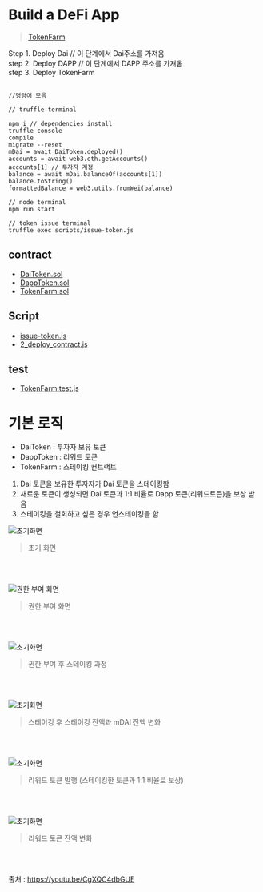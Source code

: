 # Build a DeFi App

> [TokenFarm](https://github.com/lhn1455/TokenFarm)

Step 1. Deploy Dai // 이 단계에서 Dai주소를 가져옴   
step 2. Deploy DAPP // 이 단계에서 DAPP 주소를 가져옴   
step 3. Deploy TokenFarm   


```

//명령어 모음

// truffle terminal

npm i // dependencies install
truffle console
compile
migrate --reset
mDai = await DaiToken.deployed()
accounts = await web3.eth.getAccounts()
accounts[1] // 투자자 계정
balance = await mDai.balanceOf(accounts[1])
balance.toString()
formattedBalance = web3.utils.fromWei(balance)
```


```
// node terminal
npm run start
```

```
// token issue terminal
truffle exec scripts/issue-token.js
```


## contract
- [DaiToken.sol](https://github.com/lhn1455/TIL/blob/main/Dapp/TokenFarm-Defi/Contract/DaiToken.sol)
- [DappToken.sol](https://github.com/lhn1455/TIL/blob/main/Dapp/TokenFarm-Defi/Contract/DappToken.sol)
- [TokenFarm.sol](https://github.com/lhn1455/TIL/blob/main/Dapp/TokenFarm-Defi/Contract/TokenFarm.sol)

## Script
- [issue-token.js](https://github.com/lhn1455/TIL/blob/main/Dapp/TokenFarm-Defi/Script/issue-token.js)
- [2_deploy_contract.js](https://github.com/lhn1455/TIL/blob/main/Dapp/TokenFarm-Defi/Script/2_deploy_contract.js)

## test
- [TokenFarm.test.js](https://github.com/lhn1455/TIL/blob/main/Dapp/TokenFarm-Defi/Test/TokenFarm.test.js)


# 기본 로직
- DaiToken : 투자자 보유 토큰
- DappToken : 리워드 토큰
- TokenFarm : 스테이킹 컨트랙트


1. Dai 토큰을 보유한 투자자가 Dai 토큰을 스테이킹함
2. 새로운 토큰이 생성되면 Dai 토큰과 1:1 비율로 Dapp 토큰(리워드토큰)을 보상 받음
3. 스테이킹을 철회하고 싶은 경우 언스테이킹을 함

![초기화면](/Dapp/TokenFarm-dapp/img/tokenfarm.png)   
> 초기 화면   
<br>
<br>

![권한 부여 화면](/Dapp/TokenFarm-dapp/img/tokenfarm1.png)   
> 권한 부여 화면   

<br>
<br>

![초기화면](/Dapp/TokenFarm-dapp/img/tokenfarm2.png)   
> 권한 부여 후 스테이킹 과정   

<br>
<br>

![초기화면](/Dapp/TokenFarm-dapp/img/tokenfarm3.png)   
> 스테이킹 후 스테이킹 잔액과 mDAI 잔액 변화  

<br>
<br>

![초기화면](/Dapp/TokenFarm-dapp/img/tokenfarm4.png)   
> 리워드 토큰 발행 (스테이킹한 토큰과 1:1 비율로 보상)  

<br>
<br>

![초기화면](/Dapp/TokenFarm-dapp/img/tokenfarm5.png)   

> 리워드 토큰 잔액 변화   
<br>
<br>


출처 : https://youtu.be/CgXQC4dbGUE

